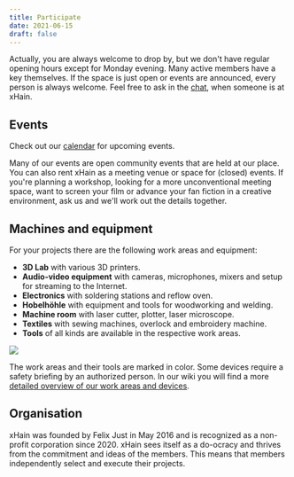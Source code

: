 ```yaml
---
title: Participate
date: 2021-06-15
draft: false
---
```


Actually, you are always welcome to drop by, but we don't have regular opening hours except for Monday evening. Many active members have a key themselves. If the space is just open or events are announced, every person is always welcome. Feel free to ask in the <a href="https://chat.x-hain.de" target="_blank">chat</a>, when someone is at xHain.

## Events

Check out our <a href="/en/calendar">calendar</a> for upcoming events.

Many of our events are open community events that are held at our place. You can also rent xHain as a meeting venue or space for (closed) events. If you're planning a workshop, looking for a more unconventional meeting space, want to screen your film or advance your fan fiction in a creative environment, ask us and we'll work out the details together.

## Machines and equipment

For your projects there are the following work areas and equipment:

- **3D Lab** with various 3D printers.
- **Audio-video equipment** with cameras, microphones, mixers and setup for streaming to the Internet.
- **Electronics** with soldering stations and reflow oven.
- **Hobelhöhle** with equipment and tools for woodworking and welding.
- **Machine room** with laser cutter, plotter, laser microscope.
- **Textiles** with sewing machines, overlock and embroidery machine.
- **Tools** of all kinds are available in the respective work areas.

![](/images/space-map.png)

The work areas and their tools are marked in color. Some devices require a safety briefing by an authorized person. In our wiki you will find a more <a href="https://wiki.x-hain.de/en/xHain/rooms-and-equipment" target="_blank">detailed overview of our work areas and devices</a>.

## Organisation

xHain was founded by Felix Just in May 2016 and is recognized as a non-profit corporation since 2020. xHain sees itself as a do-ocracy and thrives from the commitment and ideas of the members. This means that members independently select and execute their projects.
